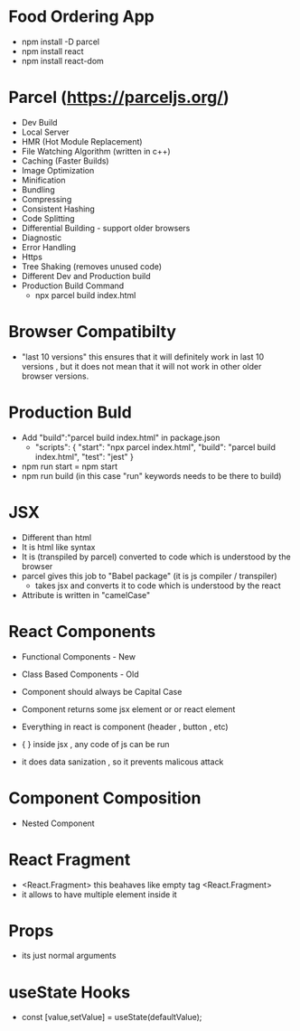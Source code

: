 # Food Ordering App

- npm install -D parcel
- npm install react
- npm install react-dom

# Parcel (https://parceljs.org/)

- Dev Build
- Local Server
- HMR (Hot Module Replacement)
- File Watching Algorithm (written in c++)
- Caching (Faster Builds)
- Image Optimization
- Minification
- Bundling
- Compressing
- Consistent Hashing
- Code Splitting
- Differential Building - support older browsers
- Diagnostic
- Error Handling
- Https
- Tree Shaking (removes unused code)
- Different Dev and Production build
- Production Build Command
  - npx parcel build index.html

# Browser Compatibilty

- "last 10 versions" this ensures that it will definitely work in last 10 versions , but it does not mean that it will not work in other older browser versions.

# Production Buld

- Add "build":"parcel build index.html" in package.json
  - "scripts": {
    "start": "npx parcel index.html",
    "build": "parcel build index.html",
    "test": "jest"
    }
- npm run start = npm start
- npm run build (in this case "run" keywords needs to be there to build)

# JSX

- Different than html
- It is html like syntax
- It is (transpiled by parcel) converted to code which is understood by the browser
- parcel gives this job to "Babel package" (it is js compiler / transpiler)
  - takes jsx and converts it to code which is understood by the react
- Attribute is written in "camelCase"

# React Components

- Functional Components - New
- Class Based Components - Old

- Component should always be Capital Case
- Component returns some jsx element or or react element
- Everything in react is component (header , button , etc)
- { } inside jsx , any code of js can be run
- it does data sanization , so it prevents malicous attack

# Component Composition

- Nested Component

# React Fragment

- <React.Fragment> this beahaves like empty tag <React.Fragment>
- it allows to have multiple element inside it

# Props

- its just normal arguments

# useState Hooks

- const [value,setValue] = useState(defaultValue);
